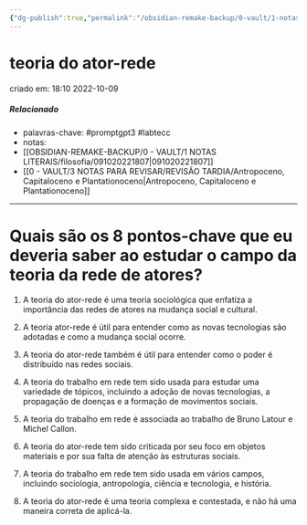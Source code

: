 ```yaml
---
{"dg-publish":true,"permalink":"/obsidian-remake-backup/0-vault/1-notas-literais/filosofia/teoria-do-ator-rede/","tags":["promptgpt3","labtecc"],"dgHomeLink":true,"dgShowLocalGraph":true,"dgShowFileTree":true,"noteIcon":""}
---
```


# teoria do ator-rede
criado em: 18:10 2022-10-09

##### Relacionado
- palavras-chave: #promptgpt3 #labtecc
- notas:
- [[OBSIDIAN-REMAKE-BACKUP/0 - VAULT/1 NOTAS LITERAIS/filosofia/091020221807\|091020221807]]
- [[0 - VAULT/3 NOTAS PARA REVISAR/REVISÃO TARDIA/Antropoceno, Capitaloceno e Plantationoceno\|Antropoceno, Capitaloceno e Plantationoceno]]
---
# Quais são os 8 pontos-chave que eu deveria saber ao estudar o campo da teoria da rede de atores?

1. A teoria do ator-rede é uma teoria sociológica que enfatiza a importância das redes de atores na mudança social e cultural.

2. A teoria ator-rede é útil para entender como as novas tecnologias são adotadas e como a mudança social ocorre.

3. A teoria do ator-rede também é útil para entender como o poder é distribuído nas redes sociais.

4. A teoria do trabalho em rede tem sido usada para estudar uma variedade de tópicos, incluindo a adoção de novas tecnologias, a propagação de doenças e a formação de movimentos sociais.

5. A teoria do trabalho em rede é associada ao trabalho de Bruno Latour e Michel Callon.

6. A teoria do ator-rede tem sido criticada por seu foco em objetos materiais e por sua falta de atenção às estruturas sociais.

7. A teoria do trabalho em rede tem sido usada em vários campos, incluindo sociologia, antropologia, ciência e tecnologia, e história.

8. A teoria do ator-rede é uma teoria complexa e contestada, e não há uma maneira correta de aplicá-la.